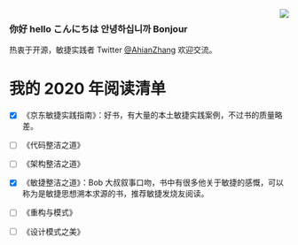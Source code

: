 <img align="right" src="https://github-readme-stats.vercel.app/api?username=ahianzhang&show_icons=true&icon_color=0366d6&text_color=24292e&bg_color=ffffff&hide_title=true" />

### 你好 hello こんにちは 안녕하십니까 Bonjour
热衷于开源，敏捷实践者 Twitter [@AhianZhang](https://twitter.com/AhianZhang) 欢迎交流。



# 我的 2020 年阅读清单

- [x] 《京东敏捷实践指南》：好书，有大量的本土敏捷实践案例，不过书的质量略差。
- [ ] 《代码整洁之道》
- [ ] 《架构整洁之道》
- [x] 《敏捷整洁之道》：Bob 大叔叙事口吻，书中有很多他关于敏捷的感慨，可以称为是敏捷思想溯本求源的书，推荐敏捷发烧友阅读。
- [ ] 《重构与模式》
- [ ] 《设计模式之美》

